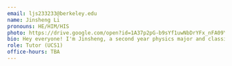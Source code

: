 ```yaml
---
email: ljs233233@berkeley.edu
name: Jinsheng Li
pronouns: HE/HIM/HIS
photo: https://drive.google.com/open?id=1A37p2pG-b9sYf1uwNbDrYFx_nFA09Y-N
bio: Hey everyone! I'm Jinsheng, a second year physics major and classics minor. I grew up in Beijing, China, and spent much of my life in Fort Worth, Texas. Come and talk to me about Taylor Swift, J-pop, video games, places to visit in the SF Bay, or anything you like! Can't wait for a great semester of Data 8!
role: Tutor (UCS1)
office-hours: TBA
---
```

